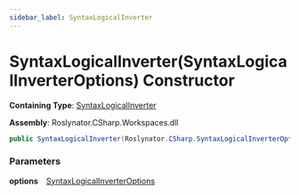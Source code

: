 ```yaml
---
sidebar_label: SyntaxLogicalInverter
---
```


# SyntaxLogicalInverter\(SyntaxLogicalInverterOptions\) Constructor

**Containing Type**: [SyntaxLogicalInverter](../index.md)

**Assembly**: Roslynator\.CSharp\.Workspaces\.dll

```csharp
public SyntaxLogicalInverter(Roslynator.CSharp.SyntaxLogicalInverterOptions options)
```

### Parameters

**options** &ensp; [SyntaxLogicalInverterOptions](../../SyntaxLogicalInverterOptions/index.md)